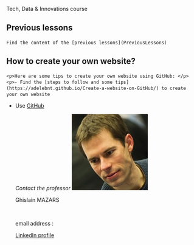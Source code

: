 Tech, Data & Innovations course</h1>

## Previous lessons 
    Find the content of the [previous lessons](PreviousLessons)

## How to create your own website?
    <p>Here are some tips to create your own website using GitHub: </p>
    <p>- Find the [steps to follow and some tips](https://adelebnt.github.io/Create-a-website-on-GitHub/) to create your own website
- Use [GitHub](https://github.com/)</p>

    <em>Contact the professor</em>
    <img align ="centre" src="Tech%20data...%20Ghislain%20Mazars.jpg">

    <p>Ghislain MAZARS<p> <br>

    <p>email address : </p>

    [LinkedIn profile](https://fr.linkedin.com/in/ghislainmazars)
  </body>



